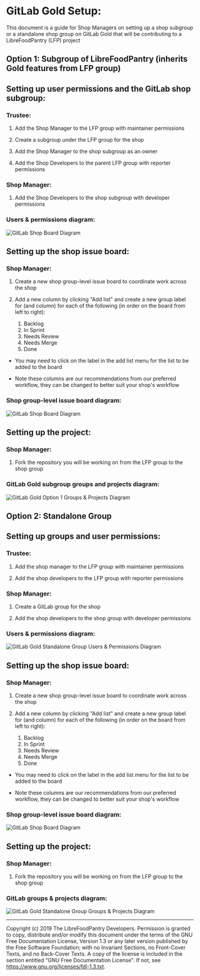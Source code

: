 # GitLab Gold Setup:

This document is a guide for Shop Managers on setting up a shop subgroup or a standalone shop group on GitLab Gold that will be contributing to a LibreFoodPantry (LFP) project

## Option 1: Subgroup of LibreFoodPantry (inherits Gold features from LFP group)


## Setting up user permissions and the GitLab shop subgroup:


### Trustee:

1. Add the Shop Manager to the LFP group with maintainer permissions

2. Create a subgroup under the LFP group for the shop

3. Add the Shop Manager to the shop subgroup as an owner

4. Add the Shop Developers to the parent LFP group with reporter permissions

### Shop Manager:

1. Add the Shop Developers to the shop subgroup with developer permissions


### Users & permissions diagram:
![GitLab Shop Board Diagram](https://raw.githubusercontent.com/LibreFoodPantry/ProjectTemplate/shop_setup_documentation/docs/dev/shop-setup/diagrams/GitLab_Gold_Setup_Option1_Users_And_Permissions.png)


## Setting up the shop issue board:


### Shop Manager:

1. Create a new shop group-level issue board to coordinate work across the shop

2. Add a new column by clicking "Add list" and create a new group label for (and column) for each of the following (in order on the board from left to right):
    1. Backlog
    2. In Sprint
    3. Needs Review
    4. Needs Merge
    5. Done

- You may need to click on the label in the add list menu for the list to be added to the board    

- Note these columns are our recommendations from our preferred workflow, they can be changed to better suit your shop's workflow  

### Shop group-level issue board diagram:
![GitLab Shop Board Diagram](https://raw.githubusercontent.com/LibreFoodPantry/ProjectTemplate/shop_setup_documentation/docs/dev/shop-setup/diagrams/GitLab_Setup_Shop_Board.png)


## Setting up the project:


### Shop Manager:

1. Fork the repository you will be working on from the LFP group to the shop group

### GitLab Gold subgroup groups and projects diagram:
![GitLab Gold Option 1 Groups & Projects Diagram](https://raw.githubusercontent.com/LibreFoodPantry/ProjectTemplate/shop_setup_documentation/docs/dev/shop-setup/diagrams/GitLab_Gold_Setup_Option1_Groups_And_Projects.png)


## Option 2: Standalone Group

## Setting up groups and user permissions:


### Trustee:

1. Add the shop manager to the LFP group with maintainer permissions

2. Add the shop developers to the LFP group with reporter permissions

### Shop Manager:

1. Create a GitLab group for the shop

2. Add the shop developers to the shop group with developer permissions

### Users & permissions diagram:
![GitLab Gold Standalone Group Users & Permissions Diagram](https://raw.githubusercontent.com/LibreFoodPantry/ProjectTemplate/shop_setup_documentation/docs/dev/shop-setup/diagrams/GitLab_Standalone_Group_Setup_Users_And_Permissions.png)


## Setting up the shop issue board:


### Shop Manager:

1. Create a new shop group-level issue board to coordinate work across the shop

2. Add a new column by clicking "Add list" and create a new group label for (and column) for each of the following (in order on the board from left to right):
    1. Backlog
    2. In Sprint
    3. Needs Review
    4. Needs Merge
    5. Done

- You may need to click on the label in the add list menu for the list to be added to the board    

- Note these columns are our recommendations from our preferred workflow, they can be changed to better suit your shop's workflow  

### Shop group-level issue board diagram:
![GitLab Shop Board Diagram](https://raw.githubusercontent.com/LibreFoodPantry/ProjectTemplate/shop_setup_documentation/docs/dev/shop-setup/diagrams/GitLab_Setup_Shop_Board.png)


## Setting up the project:


### Shop Manager:

1. Fork the repository you will be working on from the LFP group to the shop group

### GitLab groups & projects diagram:
![GitLab Gold Standalone Group Groups & Projects Diagram](https://raw.githubusercontent.com/LibreFoodPantry/ProjectTemplate/shop_setup_documentation/docs/dev/shop-setup/diagrams/GitLab_Standalone_Group_Groups_And_Projects.png)

---
Copyright (c) 2019 The LibreFoodPantry Developers.
Permission is granted to copy, distribute and/or modify this document
under the terms of the GNU Free Documentation License, Version 1.3
or any later version published by the Free Software Foundation;
with no Invariant Sections, no Front-Cover Texts, and no Back-Cover Texts.
A copy of the license is included in the section entitled "GNU
Free Documentation License". If not, see
<https://www.gnu.org/licenses/fdl-1.3.txt>.